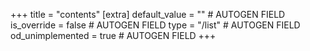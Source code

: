 +++
title = "contents"
[extra]
default_value = "" # AUTOGEN FIELD
is_override = false # AUTOGEN FIELD
type = "/list" # AUTOGEN FIELD
od_unimplemented = true # AUTOGEN FIELD
+++